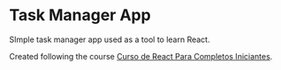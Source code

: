 # Task Manager App


SImple task manager app used as a tool to learn React. 

Created following the course [Curso de React Para Completos Iniciantes](https://www.youtube.com/watch?v=ErjWNvP6mko&t=3939s).
